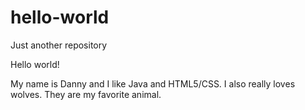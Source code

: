 # hello-world
Just another repository

Hello world!

My name is Danny and I like Java and HTML5/CSS.
I also really loves wolves. They are my favorite animal.
